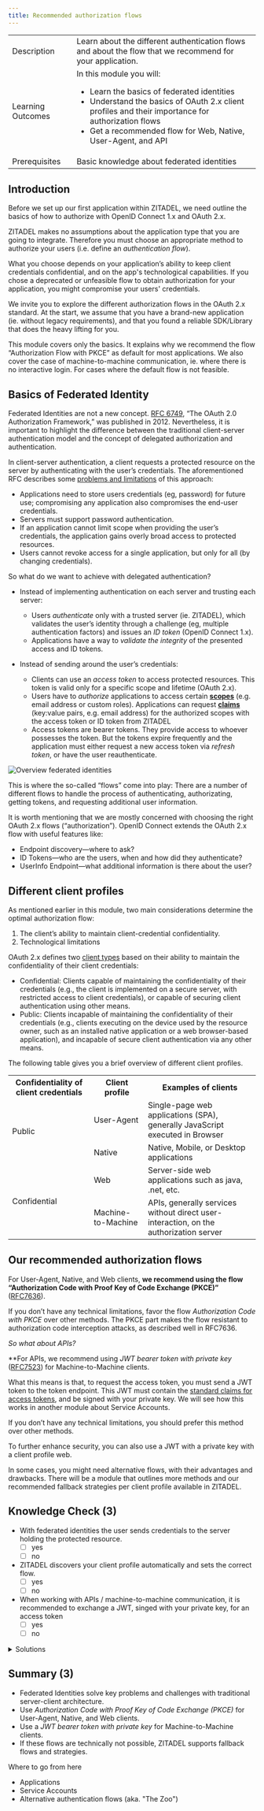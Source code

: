```yaml
---
title: Recommended authorization flows
---
```


<table class="table-wrapper">
    <tr>
        <td>Description</td>
        <td>Learn about the different authentication flows and about the flow that we recommend for your application.</td>
    </tr>
    <tr>
        <td>Learning Outcomes</td>
        <td>
            In this module you will:
            <ul>
              <li>Learn the basics of federated identities</li>
              <li>Understand the basics of OAuth 2.x client profiles and their importance for authorization flows</li>
              <li>Get a recommended flow for Web, Native, User-Agent, and API</li>
            </ul>
        </td>
    </tr>
     <tr>
        <td>Prerequisites</td>
        <td>
            Basic knowledge about federated identities
        </td>
    </tr>
</table>


## Introduction

Before we set up our first application within ZITADEL, we need outline the basics of how to authorize with OpenID Connect 1.x and OAuth 2.x.

ZITADEL makes no assumptions about the application type that you are going to integrate.
Therefore you must choose an appropriate method to authorize your users (i.e. define an *authentication flow*).

What you choose depends on your application’s ability to keep client credentials confidential, and on the app's technological capabilities.
If you chose a deprecated or unfeasible flow to obtain authorization for your application, you might compromise your users' credentials.

We invite you to explore the different authorization flows in the OAuth 2.x standard.
At the start, we assume that you have a brand-new application (ie. without legacy requirements),
and that you found a reliable SDK/Library that does the heavy lifting for you.

This module covers only the basics.
It explains why we recommend the flow “Authorization Flow with PKCE” as default for most applications.
We also cover the case of machine-to-machine communication, ie. where there is no interactive login.
For cases where the default flow is not feasible.

## Basics of Federated Identity

Federated Identities are not a new concept.
[RFC 6749](https://tools.ietf.org/html/rfc6749),
“The OAuth 2.0 Authorization Framework,” was published in 2012.
Nevertheless, it is important to highlight the difference between the traditional client-server authentication model and the concept of delegated authorization and authentication.

In client-server authentication, a client requests a protected resource on the server by authenticating with the user’s credentials.
The aforementioned RFC describes some [problems and limitations](https://tools.ietf.org/html/rfc6749#section-1) of this approach: 

* Applications need to store users credentials (eg, password) for future use; compromising any application also compromises the end-user credentials.
* Servers must support password authentication.
* If an application cannot limit scope when providing the user’s credentials, the application gains overly broad access to protected resources.
* Users cannot revoke access for a single application, but only for all (by changing credentials).

So what do we want to achieve with delegated authentication?

* Instead of implementing authentication on each server and trusting each server:
  * Users *authenticate* only with a trusted server (ie. ZITADEL), which validates the user’s identity through a challenge (eg, multiple authentication factors) and issues an *ID token* (OpenID Connect 1.x).
  * Applications have a way to *validate the integrity* of the presented access and ID tokens.

* Instead of sending around the user’s credentials:
  * Clients can use an *access token* to access protected resources. This token is valid only for a specific scope and lifetime (OAuth 2.x).
  * Users have to *authorize* applications to access certain [**scopes**](https://docs.zitadel.ch/architecture#Scopes) (e.g. email address or custom roles). Applications can request [**claims**](https://docs.zitadel.ch/architecture#Claims) (key:value pairs, e.g. email address) for the authorized scopes with the access token or ID token from ZITADEL
  * Access tokens are bearer tokens.
   They provide access to whoever possesses the token. But the tokens expire frequently and the application must either request a new access token via *refresh token*, or have the user reauthenticate.

![Overview federated identities](/img/guides/consulting_federated_identities_basics.png)

This is where the so-called “flows” come into play: There are a number of different flows to handle the process of authenticating, authorizating, getting tokens, and requesting additional user information.

It is worth mentioning that we are mostly concerned with choosing the right OAuth 2.x flows (“authorization”).
OpenID Connect extends the OAuth 2.x flow with useful features like:
* Endpoint discovery&mdash;where to ask?
* ID Tokens&mdash;who are the users, when and how did they authenticate?
* UserInfo Endpoint&mdash;what additional information is there about the user?

## Different client profiles

As mentioned earlier in this module, two main considerations determine the optimal authorization flow:

1. The client’s ability to maintain client-credential confidentiality. 
2. Technological limitations

OAuth 2.x defines two [client types](https://tools.ietf.org/html/rfc6749#section-2.1) based on their ability to maintain the confidentiality of their client credentials:

* Confidential: Clients capable of maintaining the confidentiality of their credentials (e.g., the client is implemented on a secure server, with restricted access to client credentials), or capable of securing client authentication using other means.
* Public: Clients incapable of maintaining the confidentiality of their credentials (e.g., clients executing on the device used by the resource owner, such as an installed native application or a web browser-based application), and incapable of secure client authentication via any other means.

The following table gives you a brief overview of different client profiles.

<table class="table-wrapper">
	<tr>
		<th>Confidentiality of client credentials</th>
		<th>Client profile</th>
		<th>Examples of clients</th>
    </tr>
	<tr>
		<td rowspan="2">Public</td>
		<td>User-Agent</td>
		<td>Single-page web applications (SPA), generally JavaScript executed in Browser</td>
	</tr>
	<tr>
		<td>Native</td>
		<td>Native, Mobile, or Desktop applications</td>
	</tr>
	<tr>
		<td rowspan="2">Confidential</td>
		<td>Web</td>
		<td>Server-side web applications such as java, .net, etc.</td>
	</tr>
	<tr>
		<td>Machine-to-Machine</td>
		<td>APIs, generally services without direct user-interaction, on the authorization server</td>
	</tr>
</table>

## Our recommended authorization flows

For User-Agent, Native, and Web clients,
**we recommend using the flow “Authorization Code with Proof Key of Code Exchange (PKCE)”** ([RFC7636](https://tools.ietf.org/html/rfc7636)).

If you don’t have any technical limitations, favor the flow *Authorization Code with PKCE* over other methods.
The PKCE part makes the flow resistant to authorization code interception attacks, as described well in RFC7636.

*So what about APIs?*

**For APIs, we recommend using _JWT bearer token with private key_ ([RFC7523](https://tools.ietf.org/html/rfc7523)) for Machine-to-Machine clients.

What this means is that, to request the access token, you must send a JWT token to the token endpoint.
This JWT must contain the [standard claims for access tokens](https://docs.zitadel.ch/architecture#Claims), and be signed with your private key.
We will see how this works in another module about Service Accounts.

If you don’t have any technical limitations, you should prefer this method over other methods.

To further enhance security, you can also use a JWT with a private key with a client profile web.

In some cases, you might need alternative flows, with their advantages and drawbacks.
There will be a module that outlines more methods and our recommended fallback strategies per client profile available in ZITADEL.

## Knowledge Check (3)

* With federated identities the user sends credentials to the server holding the protected resource.
    - [ ] yes
    - [ ] no
* ZITADEL discovers your client profile automatically and sets the correct flow.
    - [ ] yes
    - [ ] no
* When working with APIs / machine-to-machine communication, it is recommended to exchange a JWT, singed with your private key, for an access token
    - [ ] yes
    - [ ] no

<details>
    <summary>
        Solutions
    </summary>

* With federated identities the user sends credentials to the server holding the protected resource
    - [ ] yes
    - [x] no (Users are authenticated against a centralized IDP, only access tokens are sent to the requested resources).
* ZITADEL will discover your client profile automatically and set the correct flow
    - [ ] yes
    - [x] no (ZITADEL does not make any assumptions about your application’s requirements).
* When working with APIs / machine-to-machine communication its recommended to exchange a JWT that is singed with your private key for an access token
    - [x] yes
    - [ ] no

</details>

## Summary (3)

* Federated Identities solve key problems and challenges with traditional server-client architecture.
* Use _Authorization Code with Proof Key of Code Exchange (PKCE)_ for User-Agent, Native, and Web clients.
* Use a *JWT bearer token with private key* for Machine-to-Machine clients.
* If these flows are technically not possible, ZITADEL supports fallback flows and strategies.

Where to go from here

* Applications
* Service Accounts
* Alternative authentication flows (aka. "The Zoo")
